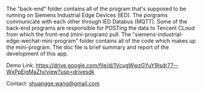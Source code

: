 The "back-end" folder contains all of the program that's supposed to be running on Siemens Industrial Edge Devices (IED). The porgrams communicate with each other through IED Databus (MQTT). Some of the back-end programs are responsible for POSTing the data to Tencent CLoud from which the front-end (mini-program) pull. The "siemens-industrial-edge-wechat-mini-program" folder contains all of the code which makes up the mini-program. The doc file is brief summary and report of the development of this app.

Demo Link:
https://drive.google.com/file/d/1VcugWwzGYuY9Isdr77--WxPpEigMaZty/view?usp=drivesdk

Contact:
shuangge.wang@gmail.com